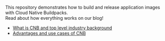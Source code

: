 This repository demonstrates how to build and release application images with Cloud Native Buildpacks.  
Read about how everything works on our blog!  
- [What is CNB and top level industry background](https://www.altoros.com/blog/cloud-foundry-advisory-board-meeting-apr-2021-cloud-native-buildpacks/)
- [Advantages and use cases of CNB](https://www.altoros.com/blog/streamlining-the-creation-of-docker-images-with-cloud-native-buildpacks/)